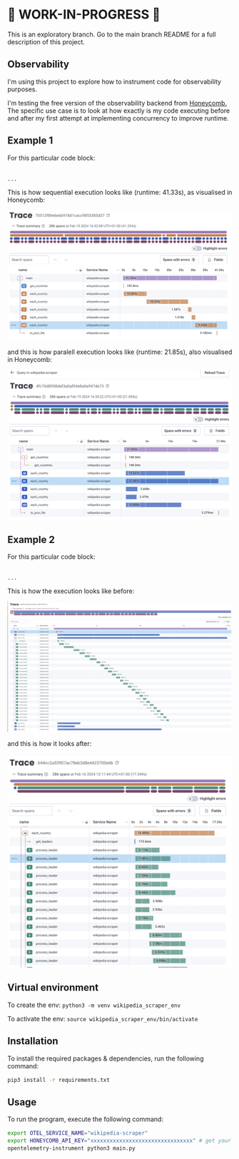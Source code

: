 # 🚧 WORK-IN-PROGRESS 🚧
This is an exploratory branch. Go to the main branch README for a full description of this project.

## Observability
I'm using this project to explore how to instrument code for observability purposes. 

I'm testing the free version of the observability backend from [Honeycomb.](https://www.honeycomb.io/product-overview) 
The specific use case is to look at how exactly is my code executing before and after my first attempt at implementing concurrency to improve runtime.


## Example 1

For this particular code block:
```

...

```

This is how sequential execution looks like (runtime: 41.33s), as visualised in Honeycomb:


![get_country before concurrency](01_before.png)


and this is how paralell execution looks like (runtime: 21.85s), also visualised in Honeycomb:


![get_country after concurrency](02_after_concurency_country.png)

## Example 2

For this particular code block:
```

...

```

This is how the execution looks like before:

![get_leaders before concurrency](03_before_leaders.png)

and this is how it looks after:

![get_leaders after concurrency](04_after_leaders.png)


## Virtual environment
To create the env:
`python3 -m venv wikipedia_scraper_env`

To activate the env:
`source wikipedia_scraper_env/bin/activate`

## Installation

To install the required packages & dependencies, run the following command:

  ```bash
  pip3 install -r requirements.txt
  ```
## Usage

To run the program, execute the following command:

  ```bash
  export OTEL_SERVICE_NAME="wikipedia-scraper"
  export HONEYCOMB_API_KEY="xxxxxxxxxxxxxxxxxxxxxxxxxxxxxxxx" # get your free key from https://ui.honeycomb.io/
  opentelemetry-instrument python3 main.py
  ```
